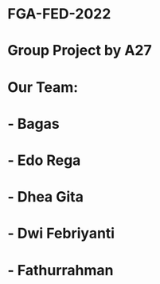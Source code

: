 # FGA-FED-2022
# Group Project by A27
# Our Team:
#   - Bagas
#   - Edo Rega
#   - Dhea Gita
#   - Dwi Febriyanti
#   - Fathurrahman